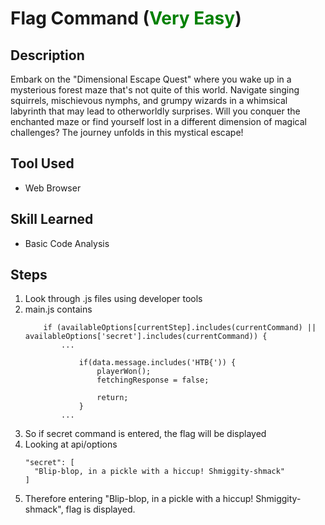 # Flag Command (<font color=green>Very Easy</font>)


## Description
Embark on the "Dimensional Escape Quest" where you wake up in a mysterious forest maze that's not quite of this world. Navigate singing squirrels, mischievous nymphs, and grumpy wizards in a whimsical labyrinth that may lead to otherworldly surprises. Will you conquer the enchanted maze or find yourself lost in a different dimension of magical challenges? The journey unfolds in this mystical escape!

## Tool Used
- Web Browser

## Skill Learned
- Basic Code Analysis

## Steps
1. Look through .js files using developer tools
2. main.js contains
    ```
        if (availableOptions[currentStep].includes(currentCommand) || availableOptions['secret'].includes(currentCommand)) {
            ...

                if(data.message.includes('HTB{')) {
                    playerWon();
                    fetchingResponse = false;

                    return;
                }
            ...
    ```
3. So if secret command is entered, the flag will be displayed
4. Looking at api/options
    ```
    "secret": [
      "Blip-blop, in a pickle with a hiccup! Shmiggity-shmack"
    ]
    ```
5. Therefore entering "Blip-blop, in a pickle with a hiccup! Shmiggity-shmack", flag is displayed.

